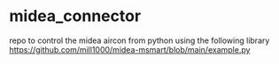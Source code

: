 # midea_connector

repo to control the midea aircon from python using the following library https://github.com/mill1000/midea-msmart/blob/main/example.py
